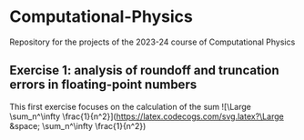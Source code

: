 # Computational-Physics
Repository for the projects of the 2023-24 course of Computational Physics
## Exercise 1: analysis of roundoff and truncation errors in floating-point numbers
This first exercise focuses on the calculation of the sum ![\Large \sum_n^\infty \frac{1}{n^2}](https://latex.codecogs.com/svg.latex?\Large &space; \sum_n^\infty \frac{1}{n^2}) 
